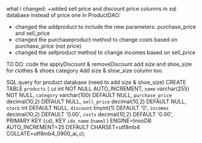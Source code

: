 what i changed: +added sell price and discount price columns in sql database instead of price one
in ProductDAO:
+ changed the addproduct to include the new parameters: purchase_price and sell_price
+ changed the purchaseproduct method to change costs based on purchase_price (not price) 
+ changed the sellproduct method to change incomes based on sell_price


TO DO:
code the applyDiscount & removeDiscount
add size and shoe_size for clothes & shoes category
Add size & shoe_size column too. 

SQL query for product database (need to add size & shoe_size)
CREATE TABLE `products` (
  `id` int NOT NULL AUTO_INCREMENT,
  `name` varchar(255) NOT NULL,
  `category` varchar(100) DEFAULT NULL,
  `purchase_price` decimal(10,2) DEFAULT NULL,
  `sell_price` decimal(10,2) DEFAULT NULL,
  `stock` int DEFAULT NULL,
  `discount` tinyint(1) DEFAULT '0',
  `incomes` decimal(10,2) DEFAULT '0.00',
  `costs` decimal(10,2) DEFAULT '0.00',
  PRIMARY KEY (`id`),
  KEY `idx_name` (`name`)
) ENGINE=InnoDB AUTO_INCREMENT=25 DEFAULT CHARSET=utf8mb4 COLLATE=utf8mb4_0900_ai_ci;
